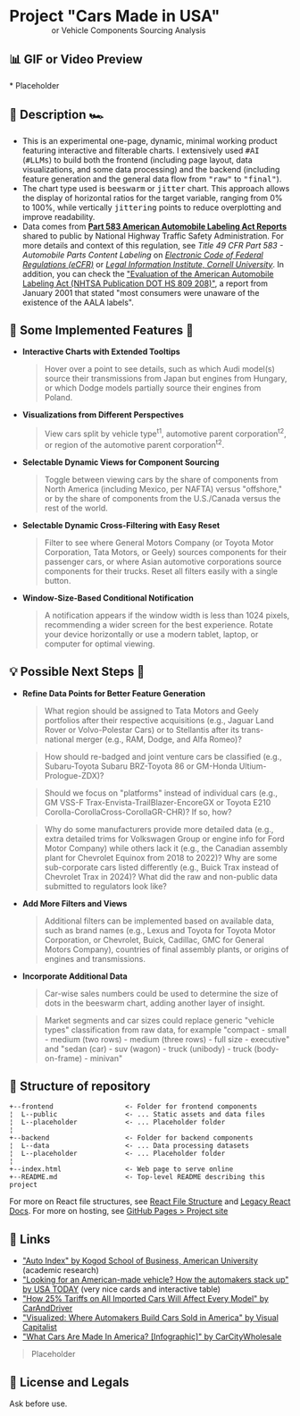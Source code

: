 <h1 style="margin:0 auto; "> Project "Cars Made in USA" </h1>
<span style="padding-left:15%; ">or Vehicle Components Sourcing Analysis</span>

<h2> 📊 GIF or Video Preview </h2>
  * Placeholder

<h2> 📖 ️Description 🏎 </h2>

  * This is an experimental one-page, dynamic, minimal working product featuring interactive and filterable charts. I extensively used <tt>#AI</tt> (<tt>#LLMs</tt>) to build both the frontend (including page layout, data visualizations, and some data processing) and the backend (including feature generation and the general data flow from <tt>"raw"</tt> to <tt>"final"</tt>).
  * The chart type used is <tt>beeswarm</tt> or <tt>jitter</tt> chart. This approach allows the display of horizontal ratios for the target variable, ranging from 0% to 100%, while vertically <tt>jittering</tt> points to reduce overplotting and improve readability.
  * Data comes from **[Part 583 American Automobile Labeling Act Reports](https://www.nhtsa.gov/part-583-american-automobile-labeling-act-reports)** shared to public by National Highway Traffic Safety Administration. For more details and context of this regulation, see _Title 49 CFR Part 583 - Automobile Parts Content Labeling_ on _[Electronic Code of Federal Regulations (eCFR)](https://www.ecfr.gov/current/title-49/subtitle-B/chapter-V/part-583)_ or _[Legal Information Institute, Cornell University](https://www.law.cornell.edu/cfr/text/49/part-583)_. In addition, you can check the ["Evaluation of the American Automobile Labeling Act (NHTSA Publication DOT HS 809 208)"](https://crashstats.nhtsa.dot.gov/Api/Public/ViewPublication/809208), a report from January 2001 that stated "most consumers were unaware of the existence of the AALA labels".

<h2> 📜 Some Implemented Features 🚙</h2>

  * **Interactive Charts with Extended Tooltips**
    > Hover over a point to see details, such as which Audi model(s) source their transmissions from Japan but engines from Hungary, or which Dodge models partially source their engines from Poland.

  * **Visualizations from Different Perspectives**
    > View cars split by vehicle type<sup>t1</sup>, automotive parent corporation<sup>t2</sup>, or region of the automotive parent corporation<sup>t2</sup>.

  * **Selectable Dynamic Views for Component Sourcing**
    > Toggle between viewing cars by the share of components from North America (including Mexico, per NAFTA) versus "offshore," or by the share of components from the U.S./Canada versus the rest of the world.

  * **Selectable Dynamic Cross-Filtering with Easy Reset**
    > Filter to see where General Motors Company (or Toyota Motor Corporation, Tata Motors, or Geely) sources components for their passenger cars, or where Asian automotive corporations source components for their trucks. Reset all filters easily with a single button.

  * **Window-Size-Based Conditional Notification**  
    > A notification appears if the window width is less than 1024 pixels, recommending a wider screen for the best experience. Rotate your device horizontally or use a modern tablet, laptop, or computer for optimal viewing.

<h2> 💡 Possible Next Steps 🚗</h2>

  * **Refine Data Points for Better Feature Generation**  
    > What region should be assigned to Tata Motors and Geely portfolios after their respective acquisitions (e.g., Jaguar Land Rover or Volvo-Polestar Cars) or to Stellantis after its trans-national merger (e.g., RAM, Dodge, and Alfa Romeo)?  

    > How should re-badged and joint venture cars be classified (e.g., Subaru-Toyota Subaru BRZ-Toyota 86 or GM-Honda Ultium-Prologue-ZDX)?  

    > Should we focus on "platforms" instead of individual cars (e.g., GM VSS-F Trax-Envista-TrailBlazer-EncoreGX or Toyota E210 Corolla-CorollaCross-CorollaGR-CHR)? If so, how?  

    > Why do some manufacturers provide more detailed data (e.g., extra detailed trims for Volkswagen Group or engine info for Ford Motor Company) while others lack it (e.g., the Canadian assembly plant for Chevrolet Equinox from 2018 to 2022)? Why are some sub-corporate cars listed differently (e.g., Buick Trax instead of Chevrolet Trax in 2024)? What did the raw and non-public data submitted to regulators look like?

  * **Add More Filters and Views**  
    > Additional filters can be implemented based on available data, such as brand names (e.g., Lexus and Toyota for Toyota Motor Corporation, or Chevrolet, Buick, Cadillac, GMC for General Motors Company), countries of final assembly plants, or origins of engines and transmissions.

  * **Incorporate Additional Data**  
    > Car-wise sales numbers could be used to determine the size of dots in the beeswarm chart, adding another layer of insight.

    > Market segments and car sizes could replace generic "vehicle types" classification from raw data, for example "compact - small - medium (two rows) - medium (three rows) - full size - executive" and "sedan (car) - suv (wagon) - truck (unibody) - truck (body-on-frame) - minivan"

<h2> 📁 Structure of repository </h2>

  ```
  +--frontend                  <- Folder for frontend components
  ¦  L--public                 <- ... Static assets and data files
  ¦  L--placeholder            <- ... Placeholder folder
  ¦  
  +--backend                   <- Folder for backend components
  ¦  L--data                   <- ... Data processing datasets
  ¦  L--placeholder            <- ... Placeholder folder
  ¦
  +--index.html                <- Web page to serve online
  +--README.md                 <- Top-level README describing this project
  ```

  For more on React file structures, see [React File Structure](https://react-file-structure.surge.sh/) and [Legacy React Docs](https://legacy.reactjs.org/docs/faq-structure.html). For more on hosting, see [GitHub Pages > Project site](https://pages.github.com/#project-site)

<h2> 📌 Links </h2>

  * ["Auto Index" by Kogod School of Business, American University](https://kogod.american.edu/autoindex) (academic research)
  * ["Looking for an American-made vehicle? How the automakers stack up" by USA TODAY](https://www.usatoday.com/story/graphics/2025/04/05/which-cars-vehicles-made-in-america/82758650007/) (very nice cards and interactive table)
  * ["How 25% Tariffs on All Imported Cars Will Affect Every Model" by CarAndDriver](https://www.caranddriver.com/news/a64308066/list-of-how-tariffs-will-affect-every-car/)
  * ["Visualized: Where Automakers Build Cars Sold in America" by Visual Capitalist](https://www.visualcapitalist.com/visualized-where-automakers-build-cars-sold-in-america)
  * ["What Cars Are Made In America? \[Infographic\]" by CarCityWholesale](https://www.carcitywholesale.com/what-cars-are-made-in-america.htm)

  > Placeholder

<h2> 🐉 License and Legals </h2>

  Ask before use.

